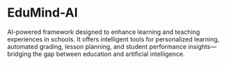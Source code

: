 # EduMind-AI
AI-powered framework designed to enhance learning and teaching experiences in schools. It offers intelligent tools for personalized learning, automated grading, lesson planning, and student performance insights—bridging the gap between education and artificial intelligence.
